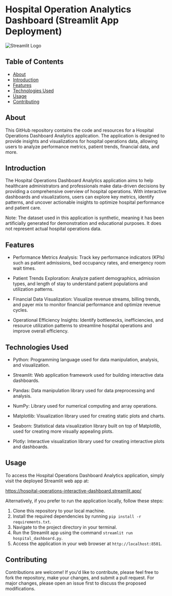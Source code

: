 # Hospital Operation Analytics Dashboard (Streamlit App Deployment)
![Streamlit Logo](https://www.streamlit.io/images/brand/streamlit-logo-secondary-colormark-darktext.png)

## Table of Contents

- [About](#about)
- [Introduction](#introduction)
- [Features](#features)
- [Technologies Used](#technologies-used)
- [Usage](#usage)
- [Contributing](#contributing)

## About
This GitHub repository contains the code and resources for a Hospital Operations Dashboard Analytics application. The application is designed to provide insights and visualizations for hospital operations data, allowing users to analyze performance metrics, patient trends, financial data, and more.

## Introduction
The Hospital Operations Dashboard Analytics application aims to help healthcare administrators and professionals make data-driven decisions by providing a comprehensive overview of hospital operations. With interactive dashboards and visualizations, users can explore key metrics, identify patterns, and uncover actionable insights to optimize hospital performance and patient care.

Note: The dataset used in this application is synthetic, meaning it has been artificially generated for demonstration and educational purposes. It does not represent actual hospital operations data.

## Features
- Performance Metrics Analysis: Track key performance indicators (KPIs) such as patient admissions, bed occupancy rates, and emergency room wait times.

- Patient Trends Exploration: Analyze patient demographics, admission types, and length of stay to understand patient populations and utilization patterns.

- Financial Data Visualization: Visualize revenue streams, billing trends, and payer mix to monitor financial performance and optimize revenue cycles.

- Operational Efficiency Insights: Identify bottlenecks, inefficiencies, and resource utilization patterns to streamline hospital operations and improve overall efficiency.

## Technologies Used
- Python: Programming language used for data manipulation, analysis, and visualization.

- Streamlit: Web application framework used for building interactive data dashboards.

- Pandas: Data manipulation library used for data preprocessing and analysis.

- NumPy: Library used for numerical computing and array operations.

- Matplotlib: Visualization library used for creating static plots and charts.

- Seaborn: Statistical data visualization library built on top of Matplotlib, used for creating more visually appealing plots.

- Plotly: Interactive visualization library used for creating interactive plots and dashboards.

## Usage

To access the Hospital Operations Dashboard Analytics application, simply visit the deployed Streamlit web app at:

https://hospital-operations-interactive-dashboard.streamlit.app/

Alternatively, if you prefer to run the application locally, follow these steps:
1. Clone this repository to your local machine.
2. Install the required dependencies by running `pip install -r requirements.txt`.
3. Navigate to the project directory in your terminal.
4. Run the Streamlit app using the command `streamlit run hospital_dashboard.py`.
5. Access the application in your web browser at `http://localhost:8501`.

## Contributing

Contributions are welcome! If you'd like to contribute, please feel free to fork the repository, make your changes, and submit a pull request. For major changes, please open an issue first to discuss the proposed modifications.
